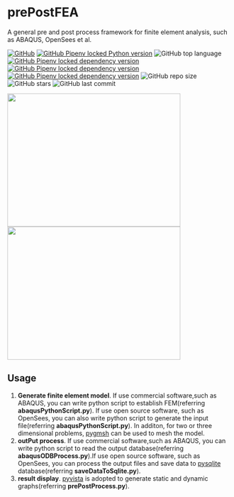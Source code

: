 # prePostFEA
A general pre and post process framework for finite element analysis, such as ABAQUS, OpenSees et al.

[![GitHub](https://img.shields.io/github/license/Junjun1guo/prePostFEA?color=red&logoColor=blue)](https://github.com/Junjun1guo/prePostFEA/blob/master/LICENSE)
[![GitHub Pipenv locked Python version](https://img.shields.io/github/pipenv/locked/python-version/Junjun1guo/prePostFEA)](https://www.python.org/downloads/release/python-368/)
![GitHub top language](https://img.shields.io/github/languages/top/Junjun1guo/prePostFEA)
[![GitHub Pipenv locked dependency version](https://img.shields.io/github/pipenv/locked/dependency-version/Junjun1guo/prepostFEA/numpy)](https://numpy.org/)
[![GitHub Pipenv locked dependency version](https://img.shields.io/github/pipenv/locked/dependency-version/Junjun1guo/prepostFEA/pyvista)](https://docs.pyvista.org/)
[![GitHub Pipenv locked dependency version](https://img.shields.io/github/pipenv/locked/dependency-version/Junjun1guo/prepostFEA/records)](https://github.com/kennethreitz-archive/records)
![GitHub repo size](https://img.shields.io/github/repo-size/Junjun1guo/prePostFEA?color=GREEN)
![GitHub stars](https://img.shields.io/github/stars/Junjun1guo/prePostFEA)
![GitHub last commit](https://img.shields.io/github/last-commit/Junjun1guo/prePostFEA)

<img width="390" height="300" src="https://github.com/Junjun1guo/prePostFEA/blob/master/misesStress.gif"/><img width="390" height="300" src="https://github.com/Junjun1guo/prePostFEA/blob/master/dispForce.gif"/>

## Usage 
1. __Generate finite element model__. If use commercial software,such as ABAQUS, you can write python script to establish FEM(referring __abaqusPythonScript.py__). If use open source software, such as OpenSees, you can also write python script to generate the input file(referring __abaqusPythonScript.py__). In additon, for two or three dimensional problems, [pygmsh](https://github.com/nschloe/pygmsh) can be used to mesh the model.       
2. __outPut process__. If use commercial software,such as ABAQUS, you can write python script to read the output database(referring __abaqusODBProcess.py__).If use open source software, such as OpenSees, you can process the output files and save data to [pysqlite](https://github.com/ghaering/pysqlite) database(referring __saveDataToSqlite.py__).    
3. __result display__. [pyvista](https://docs.pyvista.org/) is adopted to generate static and dynamic graphs(referring __prePostProcess.py__).


 
